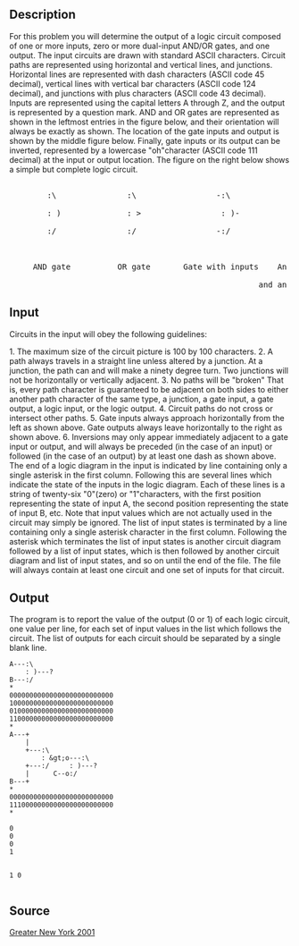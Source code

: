 <h2>Description</h2><p>For this problem you will determine the output of a logic circuit composed of one or more inputs, zero or more dual-input AND/OR gates, and one output. The input circuits are drawn with standard ASCII characters. Circuit paths are represented using horizontal and vertical lines, and junctions. Horizontal lines are represented with dash characters (ASCII code 45 decimal), vertical lines with vertical bar characters (ASCII code 124 decimal), and junctions with plus characters (ASCII code 43 decimal). Inputs are represented using the capital letters A through Z, and the output is represented by a question mark. AND and OR gates are represented as shown in the leftmost entries in the figure below, and their orientation will always be exactly as shown. The location of the gate inputs and output is shown by the middle figure below. Finally, gate inputs or its output can be inverted, represented by a lowercase "oh"character (ASCII code 111 decimal) at the input or output location. The figure on the right below shows a simple but complete logic circuit.
</p><pre><br>        :\               :\                 -:\                 -o:\                       A-o:\
<br>        : )              : &gt;                 : )-                 : )o-                       : )o-?
<br>        :/               :/                 -:/                 --:/                       B--:/
<br>       
<br>     AND gate          OR gate       Gate with inputs    An inverted top input          Two logic inputs
<br>	                                                 and an inverted output         and the output</pre><p>
</p>
<h2>Input</h2><p>Circuits in the input will obey the following guidelines:
</p>1.        The maximum size of the circuit picture is 100 by 100 characters.
2.        A path always travels in a straight line unless altered by a junction. At a junction, the path can and will make a ninety degree turn. Two junctions will not be horizontally or vertically adjacent.
3.        No paths will be "broken" That is, every path character is guaranteed to be adjacent on both sides to either another path character of the same type, a junction, a gate input, a gate output, a logic input, or the logic output.
4.        Circuit paths do not cross or intersect other paths.
5.        Gate inputs always approach horizontally from the left as shown above. Gate outputs always leave horizontally to the right as shown above.
6.        Inversions may only appear immediately adjacent to a gate input or output, and will always be preceded (in the case of an input) or followed (in the case of an output) by at least one dash as shown above.
The end of a logic diagram in the input is indicated by line containing only a single asterisk in the first column.  Following this are several lines which indicate the state of the inputs in the logic diagram.  Each of these lines is a string of twenty-six "0"(zero) or "1"characters, with the first position representing the state of input A, the second position representing the state of input B, etc.  Note that input values which are not actually used in the circuit may simply be ignored.  The list of input states is terminated by a line containing only a single asterisk character in the first column.
Following the asterisk which terminates the list of input states is another circuit diagram followed by a list of input states, which is then followed by another circuit diagram and list of input states, and so on until the end of the file.  The file will always contain at least one circuit and one set of inputs for that circuit.<h2>Output</h2><p>The program is to report the value of the output (0 or 1) of each logic circuit, one value per line, for each set of input values in the list which follows the circuit.  The list of outputs for each circuit should be separated by a single blank line.</p><pre><code class="language-input1">A---:\
    : )---?
B---:/
*
00000000000000000000000000
10000000000000000000000000
01000000000000000000000000
11000000000000000000000000
*
A---+
    |    
    +---:\
        : &amp;gt;o---:\
    +---:/     : )---?
    |      C--o:/
B---+
*
00000000000000000000000000
11100000000000000000000000
*
</code></pre><pre><code class="language-output1">0
0
0
1

1
0
</code></pre><h2>Source</h2><a href="searchproblem?field=source&amp;key=Greater+New+York+2001">Greater New York 2001</a>